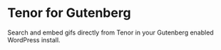 # Tenor for Gutenberg

Search and embed gifs directly from Tenor in your Gutenberg enabled WordPress install.